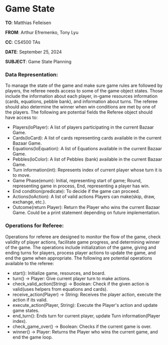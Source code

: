 # Game State

**TO**: Matthias Felleisen

**FROM**: Arthur Efremenko, Tony Lyu

**CC**: CS4500 TAs

**DATE**: September 25, 2024

**SUBJECT**: Game State Planning

### **Data Representation**:

To manage the state of the game and make sure game rules are followed by players, the referee needs access to some of the game object states. 
Those include the information about each player, in-game resources information (cards, equations, pebble bank), and information about turns. 
The referee should also determine the winner when win conditions are met by one of the players. 
The following are potential fields the Referee object should have access to:

- Players(loPlayer): A list of players participating in the current Bazaar Game.
- Cards(loCard): A list of cards representing cards available in the current Bazaar Game.
- Equations(loEquation): A list of Equations available in the current Bazaar Game.
- Pebbles(loColor): A list of Pebbles (bank) available in the current Bazaar Game.
- Turn information(int): Represents index of current player whose turn it is to move.
- Game Phase(enum): Initial, representing start of game; Round, representing game in process, End, representing a player has win.
- End condition(predicate): To decide if the game can proceed.
- Actions(loAction): A list of valid actions Players can make(skip, draw, exchange, etc.).
- Outcome(return Player): Return the Player who wins the current Bazaar Game. Could be a print statement depending on future implementation.
  
### **Operations for Referee**:

Operations for referee are designed to monitor the flow of the game, check validity of player actions, facilitate game progress, and determining winner of the game. 
The operations include initialization of the game, giving and ending turns for players, process player actions to update the game, and end the game when appropriate. 
The following are potential operations available to the referee:

- start(): Initialize game, resources, and board.
- turn() -> Player: Give current player turn to make actions.
- check_valid_action(String) -> Boolean: Check if the given action is valid(uses helpers from equations and cards).
- receive_action(Player) -> String: Receives the player action, execute the action if its valid.
- execute_action(Player, String): Execute the Player's action and update game states.
- end_turn(): Ends turn for current player, update Turn information(Player index).
- check_game_over() -> Boolean: Checks if the current game is over.
- winner() -> Player: Returns the Player who wins the current game, and end the game loop.

